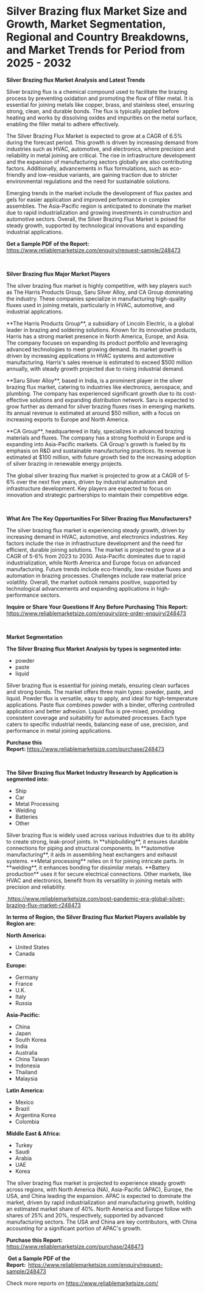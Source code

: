 <p><h1>Silver Brazing flux Market Size and Growth, Market Segmentation, Regional and Country Breakdowns, and Market Trends for Period from 2025 -  2032</h1></p><p><strong>Silver Brazing flux Market Analysis and Latest Trends</strong></p>
<p><p>Silver brazing flux is a chemical compound used to facilitate the brazing process by preventing oxidation and promoting the flow of filler metal. It is essential for joining metals like copper, brass, and stainless steel, ensuring strong, clean, and durable bonds. The flux is typically applied before heating and works by dissolving oxides and impurities on the metal surface, enabling the filler metal to adhere effectively.</p><p>The Silver Brazing Flux Market is expected to grow at a CAGR of 6.5% during the forecast period. This growth is driven by increasing demand from industries such as HVAC, automotive, and electronics, where precision and reliability in metal joining are critical. The rise in infrastructure development and the expansion of manufacturing sectors globally are also contributing factors. Additionally, advancements in flux formulations, such as eco-friendly and low-residue variants, are gaining traction due to stricter environmental regulations and the need for sustainable solutions.</p><p>Emerging trends in the market include the development of flux pastes and gels for easier application and improved performance in complex assemblies. The Asia-Pacific region is anticipated to dominate the market due to rapid industrialization and growing investments in construction and automotive sectors. Overall, the Silver Brazing Flux Market is poised for steady growth, supported by technological innovations and expanding industrial applications.</p></p>
<p><strong>Get a Sample PDF of the Report:&nbsp;</strong> <a href="https://www.reliablemarketsize.com/enquiry/request-sample/248473?utm_campaign=1197&utm_medium=2&utm_source=Github&utm_content=ia&utm_term=21012025&utm_id=silver-brazing-flux">https://www.reliablemarketsize.com/enquiry/request-sample/248473</a></p>
<p>&nbsp;</p>
<p><strong>Silver Brazing flux Major Market Players</strong></p>
<p><p>The silver brazing flux market is highly competitive, with key players such as The Harris Products Group, Saru Silver Alloy, and CA Group dominating the industry. These companies specialize in manufacturing high-quality fluxes used in joining metals, particularly in HVAC, automotive, and industrial applications.</p><p>**The Harris Products Group**, a subsidiary of Lincoln Electric, is a global leader in brazing and soldering solutions. Known for its innovative products, Harris has a strong market presence in North America, Europe, and Asia. The company focuses on expanding its product portfolio and leveraging advanced technologies to meet growing demand. Its market growth is driven by increasing applications in HVAC systems and automotive manufacturing. Harris's sales revenue is estimated to exceed $500 million annually, with steady growth projected due to rising industrial demand.</p><p>**Saru Silver Alloy**, based in India, is a prominent player in the silver brazing flux market, catering to industries like electronics, aerospace, and plumbing. The company has experienced significant growth due to its cost-effective solutions and expanding distribution network. Saru is expected to grow further as demand for silver brazing fluxes rises in emerging markets. Its annual revenue is estimated at around $50 million, with a focus on increasing exports to Europe and North America.</p><p>**CA Group**, headquartered in Italy, specializes in advanced brazing materials and fluxes. The company has a strong foothold in Europe and is expanding into Asia-Pacific markets. CA Group's growth is fueled by its emphasis on R&D and sustainable manufacturing practices. Its revenue is estimated at $100 million, with future growth tied to the increasing adoption of silver brazing in renewable energy projects.</p><p>The global silver brazing flux market is projected to grow at a CAGR of 5-6% over the next five years, driven by industrial automation and infrastructure development. Key players are expected to focus on innovation and strategic partnerships to maintain their competitive edge.</p></p>
<p>&nbsp;</p>
<p><strong>What Are The Key Opportunities For Silver Brazing flux Manufacturers?</strong></p>
<p><p>The silver brazing flux market is experiencing steady growth, driven by increasing demand in HVAC, automotive, and electronics industries. Key factors include the rise in infrastructure development and the need for efficient, durable joining solutions. The market is projected to grow at a CAGR of 5-6% from 2023 to 2030. Asia-Pacific dominates due to rapid industrialization, while North America and Europe focus on advanced manufacturing. Future trends include eco-friendly, low-residue fluxes and automation in brazing processes. Challenges include raw material price volatility. Overall, the market outlook remains positive, supported by technological advancements and expanding applications in high-performance sectors.</p></p>
<p><strong>Inquire or Share Your Questions If Any Before Purchasing This Report:</strong> <a href="https://www.reliablemarketsize.com/enquiry/pre-order-enquiry/248473?utm_campaign=1197&utm_medium=2&utm_source=Github&utm_content=ia&utm_term=21012025&utm_id=silver-brazing-flux">https://www.reliablemarketsize.com/enquiry/pre-order-enquiry/248473</a></p>
<p>&nbsp;</p>
<p><strong>Market Segmentation</strong></p>
<p><strong>The Silver Brazing flux Market Analysis by types is segmented into:</strong></p>
<p><ul><li>powder</li><li>paste</li><li>liquid</li></ul></p>
<p><p>Silver brazing flux is essential for joining metals, ensuring clean surfaces and strong bonds. The market offers three main types: powder, paste, and liquid. Powder flux is versatile, easy to apply, and ideal for high-temperature applications. Paste flux combines powder with a binder, offering controlled application and better adhesion. Liquid flux is pre-mixed, providing consistent coverage and suitability for automated processes. Each type caters to specific industrial needs, balancing ease of use, precision, and performance in metal joining applications.</p></p>
<p><strong>Purchase this Report:&nbsp;</strong><a href="https://www.reliablemarketsize.com/purchase/248473?utm_campaign=1197&utm_medium=2&utm_source=Github&utm_content=ia&utm_term=21012025&utm_id=silver-brazing-flux">https://www.reliablemarketsize.com/purchase/248473</a></p>
<p>&nbsp;</p>
<p><strong>The Silver Brazing flux Market Industry Research by Application is segmented into:</strong></p>
<p><ul><li>Ship</li><li>Car</li><li>Metal Processing</li><li>Welding</li><li>Batteries</li><li>Other</li></ul></p>
<p><p>Silver brazing flux is widely used across various industries due to its ability to create strong, leak-proof joints. In **shipbuilding**, it ensures durable connections for piping and structural components. In **automotive manufacturing**, it aids in assembling heat exchangers and exhaust systems. **Metal processing** relies on it for joining intricate parts. In **welding**, it enhances bonding for dissimilar metals. **Battery production** uses it for secure electrical connections. Other markets, like HVAC and electronics, benefit from its versatility in joining metals with precision and reliability.</p></p>
<p><a href="https://www.reliablemarketsize.com/post-pandemic-era-global-silver-brazing-flux-market-r248473?utm_campaign=1197&utm_medium=2&utm_source=Github&utm_content=ia&utm_term=21012025&utm_id=silver-brazing-flux">&nbsp;https://www.reliablemarketsize.com/post-pandemic-era-global-silver-brazing-flux-market-r248473</a></p>
<p><strong>In terms of Region, the Silver Brazing flux Market Players available by Region are:</strong></p>
<p>
    <p> <strong> North America: </strong>
        <ul>
            <li>United States</li>
            <li>Canada</li>
        </ul>
        </p> 
    <p> <strong> Europe: </strong>
        <ul>
            <li>Germany</li>
            <li>France</li>
            <li>U.K.</li>
            <li>Italy</li>
            <li>Russia</li>
        </ul>
        </p> 
    <p> <strong> Asia-Pacific: </strong>
        <ul>
            <li>China</li>
            <li>Japan</li>
            <li>South Korea</li>
            <li>India</li>
            <li>Australia</li>
            <li>China Taiwan</li>
            <li>Indonesia</li>
            <li>Thailand</li>
            <li>Malaysia</li>
        </ul>
        </p> 
    <p> <strong> Latin America: </strong>
        <ul>
            <li>Mexico</li>
            <li>Brazil</li>
            <li>Argentina Korea</li>
            <li>Colombia</li>
        </ul>
        </p> 
    <p> <strong> Middle East & Africa: </strong>
        <ul>
            <li>Turkey</li>
            <li>Saudi</li>
            <li>Arabia</li>
            <li>UAE</li>
            <li>Korea</li>
        </ul>
    </p>
    </p>
<p><p>The silver brazing flux market is projected to experience steady growth across regions, with North America (NA), Asia-Pacific (APAC), Europe, the USA, and China leading the expansion. APAC is expected to dominate the market, driven by rapid industrialization and manufacturing growth, holding an estimated market share of 40%. North America and Europe follow with shares of 25% and 20%, respectively, supported by advanced manufacturing sectors. The USA and China are key contributors, with China accounting for a significant portion of APAC's growth.</p></p>
<p><strong>Purchase this Report: </strong><a href="https://www.reliablemarketsize.com/purchase/248473?utm_campaign=1197&utm_medium=2&utm_source=Github&utm_content=ia&utm_term=21012025&utm_id=silver-brazing-flux">https://www.reliablemarketsize.com/purchase/248473</a></p>
<p>&nbsp;<strong>Get a Sample PDF of the Report:&nbsp;&nbsp;</strong><a href="https://www.reliablemarketsize.com/enquiry/request-sample/248473?utm_campaign=1197&utm_medium=2&utm_source=Github&utm_content=ia&utm_term=21012025&utm_id=silver-brazing-flux">https://www.reliablemarketsize.com/enquiry/request-sample/248473</a></p>
<p><strong></strong></p>
<p>Check more reports on <a href="https://www.reliablemarketsize.com/?utm_campaign=1197&utm_medium=2&utm_source=Github&utm_content=ia&utm_term=21012025&utm_id=silver-brazing-flux">https://www.reliablemarketsize.com/</a></p>